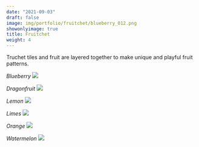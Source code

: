 ```yaml
---
date: "2021-09-03"
draft: false
image: img/portfolio/fruitchet/blueberry_012.png
showonlyimage: true
title: Fruitchet
weight: 4
---
```


Truchet tiles and fruit are layered together to make unique and playful fruit patterns. 

<!--more-->

*Blueberry*
![](/img/portfolio/fruitchet/blueberry_012.png)

*Dragonfruit*
![](/img/portfolio/fruitchet/dragonfruit_005.png)

*Lemon*
![](/img/portfolio/fruitchet/lemon_020.png)

*Limes*
![](/img/portfolio/fruitchet/limes_020.png)

*Orange*
![](/img/portfolio/fruitchet/orange_02_007.png)

*Watermelon*
![](/img/portfolio/fruitchet/watermelon_009.png)
